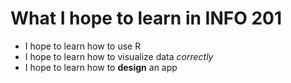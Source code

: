 # What I hope to learn in INFO 201

* I hope to learn how to use R
* I hope to learn how to visualize data *correctly*
* I hope to learn how to **design** an app
